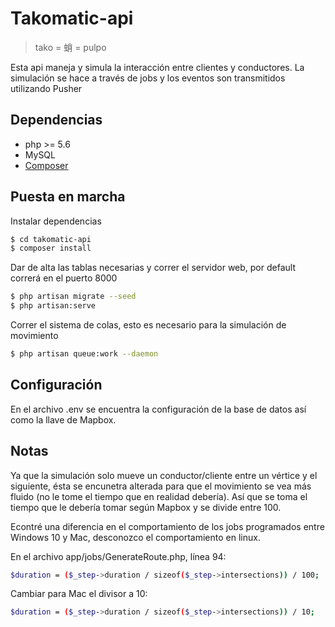 # Takomatic-api
> tako = 蛸 = pulpo

Esta api maneja y simula la interacción entre clientes y conductores. La simulación se hace a través de jobs y los eventos son transmitidos utilizando Pusher

## Dependencias

  - php >= 5.6
  - MySQL
  - [Composer](https://getcomposer.org/doc/00-intro.md)

## Puesta en marcha

Instalar dependencias
```sh
$ cd takomatic-api
$ composer install
```
Dar de alta las tablas necesarias y correr el servidor web, por default correrá en el puerto 8000
```sh
$ php artisan migrate --seed
$ php artisan:serve
```
Correr el sistema de colas, esto es necesario para la simulación de movimiento
```sh
$ php artisan queue:work --daemon
```

## Configuración
En el archivo .env se encuentra la configuración de la base de datos así como la llave de Mapbox.

## Notas

Ya que la simulación solo mueve un conductor/cliente entre un vértice y el siguiente, ésta se encunetra alterada para que el movimiento se vea más fluido (no le tome el tiempo que en realidad debería). Así que se toma el tiempo que le debería tomar según Mapbox y se divide entre 100.

Econtré una diferencia en el comportamiento de los jobs programados entre Windows 10 y Mac, desconozco el comportamiento en linux.

En el archivo app/jobs/GenerateRoute.php, línea 94:

```sh
$duration = ($_step->duration / sizeof($_step->intersections)) / 100;
```

Cambiar para Mac el divisor a 10:
```sh
$duration = ($_step->duration / sizeof($_step->intersections)) / 10;
```
